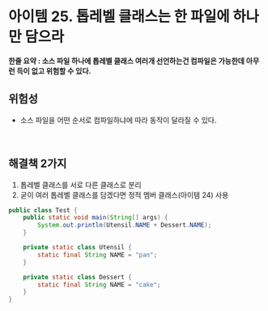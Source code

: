 # 아이템 25. 톱레벨 클래스는 한 파일에 하나만 담으라

__한줄 요약 : 소스 파일 하나에 톱레벨 클래스 여러개 선언하는건 컴파일은 가능한데 아무런 득이 없고 위험할 수 있다.__

## 위험성

- 소스 파일을 어떤 순서로 컴파일하냐에 따라 동작이 달라질 수 있다.

<br/>

## 해결책 2가지

1. 톱레벨 클래스를 서로 다른 클래스로 분리
2. 굳이 여러 톱레벨 클래스를 담겠다면 정적 멤버 클래스(아이템 24) 사용

```java
public class Test {
    public static void main(String[] args) {
        System.out.println(Utensil.NAME + Dessert.NAME);
    }

    private static class Utensil {
        static final String NAME = "pan";
    }

    private static class Dessert {
        static final String NAME = "cake";
    }
}
```
